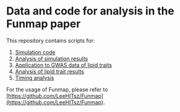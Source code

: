 # Data and code for analysis in the Funmap paper

This repository contains scripts for:

1. [Simulation code](Simulation)
2. [Analysis of simulation results](Simulation_Analysis)
3. [Application to GWAS data of lipid traits](Realdata)
4. [Analysis of lipid trait results](Realdata_Analysis)
5. [Timing analysis](Timing)

For the usage of Funmap, please refer to [https://github.com/LeeHITsz/Funmap](https://github.com/LeeHITsz/Funmap).
